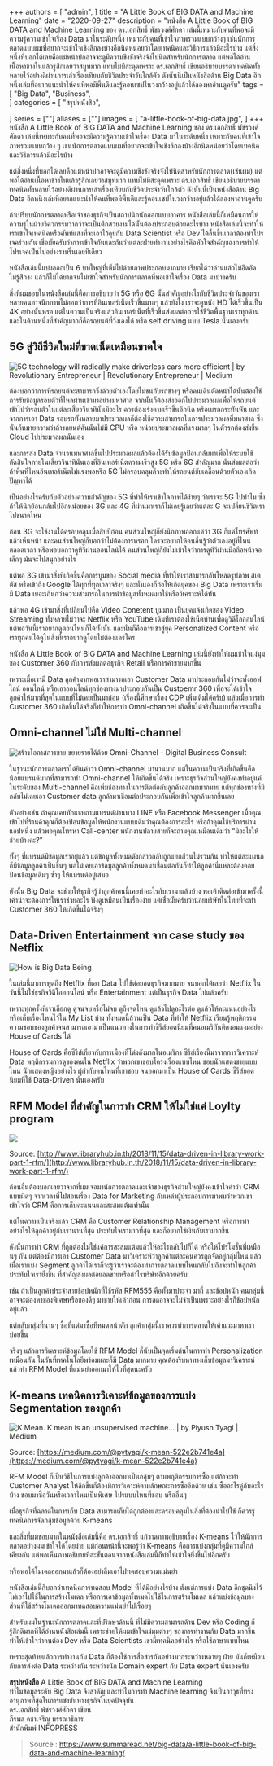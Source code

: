 +++
authors = [
    "admin",
]
title = "A Little Book of BIG DATA and Machine Learning"
date = "2020-09-27"
description = "หนังสือ A Little Book of BIG DATA and Machine Learning ของ ดร.เอกสิทธิ์ พัชรวงศ์ศักดา เล่มนี้เหมาะกับคนที่พอจะมีความรู้ความเข้าใจเรื่อง Data มาในระดับหนึ่ง เหมาะกับคนที่เข้าใจภาพรวมแบบกว้างๆ เช่นนักการตลาดแบบผมที่อยากจะเข้าใจเชิงลึกลงบ้างอีกนิดหน่อยว่าโดยเทคนิคและวิธีการแล้วมีอะไรบ้าง แต่สิ่งหนึ่งที่บอกได้เลยคือแม้หน้าปกอาจจะดูมีความขึงขังจริงจังไปนิดสำหรับนักการตลาด แต่พอได้อ่านเนื้อหาข้างในแล้วรู้สึกเลยว่าสมูทมาก แทบไม่มีสะดุดเพราะ ดร.เอกสิทธิ์ เขียนอธิบายบรรดาเทคนิคทั้งหลายไว้อย่างดีผ่านการเล่าเรื่องเทียบกับชีวิตประจำวันใกล้ตัว ดังนั้นนี่เป็นหนังสือด้าน Big Data อีกหนึ่งเล่มที่อยากแนะนำให้คนที่พอมีพื้นดีและรู้คอนเซปในวงกว้างอยู่แล้วได้ลองหาอ่านดูครับ"
tags = [
    "Big Data",
    "Business",    
]
categories = [
    "สรุปหนังสือ",
    
]
series = [""]
aliases = [""]
images = [
    "a-little-book-of-big-data.jpg",
]
+++
หนังสือ A Little Book of BIG DATA and Machine Learning ของ ดร.เอกสิทธิ์ พัชรวงศ์ศักดา เล่มนี้เหมาะกับคนที่พอจะมีความรู้ความเข้าใจเรื่อง Data มาในระดับหนึ่ง เหมาะกับคนที่เข้าใจภาพรวมแบบกว้าง ๆ เช่นนักการตลาดแบบผมที่อยากจะเข้าใจเชิงลึกลงบ้างอีกนิดหน่อยว่าโดยเทคนิคและวิธีการแล้วมีอะไรบ้าง 
<!--more-->
แต่สิ่งหนึ่งที่บอกได้เลยคือแม้หน้าปกอาจจะดูมีความขึงขังจริงจังไปนิดสำหรับนักการตลาด(เช่นผม) แต่พอได้อ่านเนื้อหาข้างในแล้วรู้สึกเลยว่าสมูทมาก แทบไม่มีสะดุดเพราะ ดร.เอกสิทธิ์ เขียนอธิบายบรรดาเทคนิคทั้งหลายไว้อย่างดีผ่านการเล่าเรื่องเทียบกับชีวิตประจำวันใกล้ตัว ดังนั้นนี่เป็นหนังสือด้าน Big Data อีกหนึ่งเล่มที่อยากแนะนำให้คนที่พอมีพื้นดีและรู้คอนเซปในวงกว้างอยู่แล้วได้ลองหาอ่านดูครับ

ถ้าเปรียบนักการตลาดหรือเจ้าของธุรกิจเป็นสถาปนิกนักออกแบบอาคาร หนังสือเล่มนี้ก็เหมือนการให้ความรู้ในฝ่ายวิศวกรรมว่ากว่าจะเป็นตึกสวยงามได้นั้นต้องประกอบด้วยอะไรบ้าง หนังสือเล่มนี้จะทำให้เราเข้าใจเทคนิคหรือศัพท์แสงที่จะเอาไว้คุยกับ Data Scientist หรือ Dev ได้ลื่นขึ้นเวลาต้องทำโปรเจคร่วมกัน เชื่อมั้ยครับว่าการเข้าใจกันและกันว่าแต่ละฝ่ายทำงานอย่างไรคือหัวใจสำคัญของการทำให้โปรเจคเป็นไปอย่างราบรื่นเลยทีเดียว

หนังสือเล่มนี้แบ่งออกเป็น 6 บทใหญ่ที่เต็มไปด้วยภาพประกอบมากมาย เรียกได้ว่าอ่านแล้วไม่อึดอัด ไม่รู้สึกงง แล้วก็ไม่ได้ยากจนไม่เข้าใจสำหรับนักการตลาดที่พอเข้าใจเรื่อง Data มาบ้างครับ

สิ่งที่ผมชอบในหนังสือเล่มนี้คือการอธิบายว่า 5G หรือ 6G นั้นสำคัญอย่างไรกับชีวิตประจำวันของเรา หลายคนอาจนึกภาพไม่ออกว่าการที่อินเทอร์เน็ตเร็วขึ้นมากๆ แล้วยังไง เราจะดูหนัง HD ได้เร็วขึ้นเป็น 4K อย่างนั้นหรอ แต่ในความเป็นจริงแล้วอินเทอร์เน็ตที่เร็วขึ้นส่งผลต่อการใช้ชีวิตพื้นฐานเราทุกด้าน และในด้านหนึ่งที่สำคัญมากก็คือรถยนต์ที่วิ่งเองได้ หรือ self driving แบบ Tesla นั่นเองครับ

## 5G สู่วิถีชีวิตใหม่ที่ขาดเน็ตเหมือนขาดใจ

![5G technology will radically make driverless cars more efficient | by  Revolutionary Entrepreneur | Revolutionary Entrepreneur | Medium](https://miro.medium.com/max/821/1*G5_-7Vj2zOYwmKf6N39F5g.jpeg)

ต้องบอกว่าการที่รถยนต์จะสามารถวิ่งด้วยตัวเองโดยไม่ชนกับรถข้างๆ หรือคนเดินตัดหน้าได้นั้นต้องใช้การรับข้อมูลรอบตัวที่ไหลผ่านเข้ามาอย่างมหาศาล จากนั้นก็ต้องส่งออกไปประมวลผลเพื่อให้รถยนต์เข้าไปว่ารอบตัวในแต่ละเสี้ยววินาทีนั้นมีอะไร ควรต้องเร่งคามเร็วขึ้นอีกนิด หรือเบรกกระทันหัน และจากการเอา Data รอบรถทั้งหลายมาประมวลผลก็ต้องใช้ความสามารถในการประมวลผลที่มหาศาล ซึ่งนั่นก็หมายความว่าถ้ารถยนต์คันนั้นไม่มี CPU หรือ หน่วยประมวลผลที่แรงมากๆ ในตัวรถต้องส่งขึ้น Cloud ไปประมวลผลนั่นเอง

และการส่ง Data จำนวนมหาศาลขึ้นไปประมวลผลแล้วต้องได้รับข้อมูลป้อนกลับมาเพื่อให้ระบบใช้ตัดสินใจภายในเสี้ยววินาทีนั่นเองที่อินเทอร์เน็ตความเร็วสูง 5G หรือ 6G สำคัญมาก นั่นส่งผลต่อว่าถ้าพื้นที่ไหนอินเทอร์เน็ตไม่แรงพอหรือ 5G ไม่ครอบคลุมก็จะทำให้รถยนต์ขับเคลื่อนด้วยตัวเองเกิดปัญหาได้

เป็นอย่างไรครับกับตัวอย่างความสำคัญของ 5G ที่ทำให้เราเข้าใจภาพได้ง่ายๆ ว่าเราจะ 5G ไปทำไม ซึ่งถ้าให้นึกย้อนกลับไปอีกหน่อยของ 3G และ 4G ที่ผ่านมาเราก็ไม่เคยรู้เลยว่าแต่ละ G จะเปลี่ยนชีวิตเราไปขนาดไหน

ก่อน 3G จะใช้งานได้ครอบคลุมเมื่อสิบปีก่อน คนส่วนใหญ่ก็ยังนึกภาพออกแค่ว่า 3G ก็แค่โทรศัพท์แล้วเห็นหน้า และคนส่วนใหญ่ก็บอกว่าไม่ต้องการหรอก ใครจะอยากให้คนอื่นรู้ว่าตัวเองอยู่ที่ไหนตลอดเวลา หรือพอบอกว่าดูทีวีผ่านออนไลน์ได้ คนส่วนใหญ่ก็ยังไม่เข้าใจว่าการดูทีวีผ่านมือถือหน้าจอเล็กๆ มันจะไปสนุกอย่างไร

แต่พอ 3G เข้ามาสิ่งที่เกิดขึ้นคือการบูมของ Social media ที่ทำให้เราสามารถอัพโหลดรูปภาพ สเตตัส หรือเข้าถึง Google ได้ทุกที่ทุกเวลาจริงๆ และนั่นเองก็ก่อให้เกิดยุคของ Big Data เพราะเราเริ่มมี Data เยอะเกินกว่าความสามารถในการนำข้อมูลทั้งหมดมาใช้หรือวิเคราะห์ได้ทัน

แล้วพอ 4G เข้ามาสิ่งที่เปลี่ยนไปคือ Video Conetent บูมมาก เป็นยุคแจ้งเกิดของ Video Streaming ทั้งหลายไม่ว่าจะ Netflix หรือ YouTube เดิมทีเราต้องใช้เน็ตบ้านเพื่อดูวิดีโอออนไลน์ แต่พอวันนี้เราอยากดูตอนไหนก็ได้ทั้งนั้น และนั่นก็คือการเข้าสู่ยุค Personalized Content หรือเราทุกคนได้ดูในสิ่งที่เราอยากดูโดยไม่ต้องแคร์ใคร

หนังสือ A Little Book of BIG DATA and Machine Learning เล่มนี้ยังทำให้ผมเข้าใจแง่มุมของ Customer 360 กับการส่งผลต่อธุรกิจ Retail หรือการค้าขายมากขึ้น

เพราะเมื่อเรามี Data ลูกค้ามากพอเราสามารถเอา Customer Data มาประกอบกันไม่ว่าจะทั้งออฟไลน์ ออนไลน์ หรือเอาออนไลน์ทุกช่องทางมาประกอบกันเป็น Custoemr 360 เพื่อจะได้เข้าใจลูกค้าให้มากที่สุดในแบบที่ไม่เคยเป็นมาก่อน (เรื่องนี้ศึกษาเรื่อง CDP เพิ่มเติมได้ครับ) แล้วเมื่อการทำ Customer 360 เกิดขึ้นได้จริงก็ทำให้การทำ Omni-channel เกิดขึ้นได้จริงในแบบที่ควรจะเป็น

## Omni-channel ไม่ใช่ Multi-channel

![สร้างโอกาสการขาย ขยายรายได้ด้วย Omni-Channel - Digital Business Consult](https://www.digitalbusinessconsult.asia/wp-content/uploads/2020/01/%E0%B8%AA%E0%B8%A3%E0%B9%89%E0%B8%B2%E0%B8%87%E0%B9%82%E0%B8%AD%E0%B8%81%E0%B8%B2%E0%B8%AA%E0%B8%81%E0%B8%B2%E0%B8%A3%E0%B8%82%E0%B8%B2%E0%B8%A2-%E0%B8%82%E0%B8%A2%E0%B8%B2%E0%B8%A2%E0%B8%A3%E0%B8%B2%E0%B8%A2%E0%B9%84%E0%B8%94%E0%B9%89%E0%B8%94%E0%B9%89%E0%B8%A7%E0%B8%A2-Omni-Channel-02.png)

ในฐานะนักการตลาดเราได้ยินคำว่า Omni-channel มานานมาก แต่ในความเป็นจริงที่เกิดขึ้นคือน้อยแบรนด์มากที่สามารถทำ Omni-channel ให้เกิดขึ้นได้จริง เพราะธุรกิจส่วนใหญ่ยังคงทำอยู่แค่ในระดับของ Multi-channel คือเพิ่มช่องทางในการติดต่อกับลูกค้าออกมามากมาย แต่ทุกช่องทางที่มีกลับไม่เคยเอา Customer data ลูกค้ามาเชื่อมต่อประกอบกันเพื่อเข้าใจลูกค้ามากขึ้นเลย

ตัวอย่างเช่น ถ้าคุณเคยทักแชทถามแบรนด์ผ่านทาง LINE หรือ Facebook Messenger เมื่อคุณเข้าไปที่ร้านค้าคุณก็ต้องป้อนข้อมูลให้พนักงานแบบเดิมว่าคุณต้องการอะไร หรือถ้าคุณใช้บริการผ่านแอปหนึ่ง แล้วพอคุณโทรหา Call-center พนักงานปลายสายก็จะถามคุณเหมือนเดิมว่า “มีอะไรให้ช่วยบ้างคะ?”

ทั้งๆ ที่แบรนด์มีข้อมูลเราอยู่แล้ว แต่ข้อมูลทั้งหมดดังกล่าวกลับถูกแยกส่วนไม่รวมกัน ทำให้แต่ละแผนกก็มีข้อมูลลูกค้าเป็นชิ้นๆ พอไม่เคยเอาข้อมูลลูกค้าทั้งหมดมาเชื่อมต่อกันก็ทำให้ลูกค้านี่แหละต้องคอยป้อนข้อมูลเดิมๆ ซ้ำๆ ให้แบรนด์อยู่เสมอ

ดังนั้น Big Data จะช่วยให้ธุรกิจรู้ว่าลูกค้าคนนี้เคยทำอะไรกับเรามาแล้วบ้าง พอเค้าติดต่อเข้ามาครั้งนี้เค้าน่าจะต้องการให้เราช่วยอะไร ฟังดูเหมือนเป็นเรื่องง่าย แต่เชื่อมั้ยครับว่าน้อยบริษัทในไทยที่จะทำ Customer 360 ให้เกิดขึ้นได้จริงๆ

## Data-Driven Entertainment จาก case study ของ Netflix

![How is Big Data Being](https://image.slidesharecdn.com/ggv-bigdatabiginvestmentopportunitiesfordataweek09-151014050927-lva1-app6892/95/big-data-big-investment-13-638.jpg?cb=1444839015)

ในเล่มนี้มาการพูดถึง Netflix ที่เอา Data ไปใช้ต่อยอดธุรกิจมากมาย จนบอกได้เลยว่า Netflix ในวันนี้ไม่ใช่ธุรกิจวิดีโอออนไลน์ หรือ Entertainment แต่เป็นธุรกิจ Data ไปแล้วครับ

เพราะทุกครั้งที่เราเลือกดู ดูจนจบหรือไม่จบ ดูถึงจุดไหน ดูแล้วไปดูอะไรต่อ ดูแล้วให้คะแนนอย่างไร หรือเก็บเรื่องไหนไว้ใน My List บ้าง ทั้งหมดนี้ล้วนเป็น Data ที่ทำให้ Netflix เรียนรู้พฤติกรรมความชอบของลูกค้าจนสามารถเอามาเป็นแนวทางในการทำซีรีส์ยอดนิยมที่คนอเมริกันติดงอมแงมอย่าง House of Cards ได้

House of Cards คือซีรีส์เกี่ยวกับการเมืองที่โด่งดังมากในอเมริกา ซีรีส์เรืองนี้มาจากการวิเคราะห์ Data พฤติกรรมการดูของคนใน Netflix ว่าพวกเขาชอบโครงเรื่องแบบไหน ชอบนักแสดงชายแบบไหน นักแสดงหญิงอย่างไร ผู้กำกับคนไหนที่เขาชอบ จนออกมาเป็น House of Cards ซีรีส์ยอดนิยมที่ใช้ Data-Driven นั่นเองครับ

## RFM Model ที่สำคัญในการทำ CRM ให้ไม่ใช่แค่ Loylty program

![](https://www.libraryhub.in.th/wp-content/uploads/2018/11/rfm-segmentation.jpg)

Source:  [http://www.libraryhub.in.th/2018/11/15/data-driven-in-library-work-part-1-rfm/](http://www.libraryhub.in.th/2018/11/15/data-driven-in-library-work-part-1-rfm/)

ก่อนอื่นต้องบอกเลยว่าจากที่ผมเจอมานักการตลาดและเจ้าของธุรกิจส่วนใหญ่ยังคงเข้าใจคำว่า CRM แบบผิดๆ จากเวลาที่ไปสอนเรื่อง Data for Marketing กับเหล่าผู้ประกอบการมาพบว่าพวกเขาเข้าใจว่า CRM คือการเก็บคะแนนและสะสมแต้มเท่านั้น

แต่ในความเป็นจริงแล้ว CRM คือ Customer Relationship Management หรือการทำอย่างไรให้ลูกค้าอยู่กับเรานานที่สุด ประทับใจเรามากที่สุด และก็อยากใช้เงินกับเรามากขึ้น

ดังนั้นการทำ CRM ที่ถูกต้องไม่ใช่แค่การสะสมแต้มแล้วให้อะไรกลับไปก็ได้ หรือให้โปรโมชั่นที่เหมือนๆ กัน แต่ต้องมีการเอา Customer Data มาวิเคราะห์ว่าลูกค้าแต่ละคนควรถูกจัดอยู่กลุ่มไหน แล้วเมื่อเราแบ่ง Segment ลูกค้าได้เราก็จะรู้ว่าเราจะต้องทำการตลาดแบบไหนกลับไปถึงจะทำให้ลูกค้าประทับใจเรายิ่งขึ้น ที่สำคัญส่งผลต่อยอดขายหรือกำไรบริษัทอีกด้วยครับ

เช่น ถ้าเป็นลูกค้าประจำสายช้อปหนักที่ใช้รหัส RFM555 คือทั้งมาประจำ มาถี่ และช้อปหนัก คนกลุ่มนี้อาจจะต้องหาของพิเศษหรือของดีๆ มาขายให้เค้าก่อน การลดอาจจะไม่จำเป็นเพราะอย่างไรก็ช้อปหนักอยู่แล้ว

แต่กลับกลุ่มที่นานๆ ซื้อที่แต่มาซื้อทีหมดหน้าตัก ลูกค้ากลุ่มนี้เราควรทำการตลาดให้เค้าแวะมาหาเราบ่อยขึ้น

จริงๆ แล้วการวิเคราะห์ข้อมูลโดยใช้ RFM Model ก็นับเป็นจุดเริ่มต้นในการทำ Personalization เหมือนกัน ในวันที่เทคโนโลยีพร้อมและก็มี Data มากมาย คุณต้องรีบหาทางเก็บข้อมูลมาวิเคราะห์แล้วทำ RFM Model ที่แม่นยำออกมาให้ไวที่สุดนะครับ

## K-means เทคนิคการวิเคาะห์ข้อมูลของการแบ่ง Segmentation ของลูกค้า

![K Mean. K mean is an unsupervised machine… | by Piyush Tyagi | Medium](https://miro.medium.com/max/1080/1*fz-rjYPPRlGEMdTI-RLbDg.png)

Source:  [https://medium.com/@pytyagi/k-mean-522e2b741e4a](https://medium.com/@pytyagi/k-mean-522e2b741e4a)

RFM Model ก็เป็นวิธีในการแบ่งลูกค้าออกมาเป็นกลุ่มๆ ตามพฤติกรรมการซื้อ แต่ถ้าจะทำ Customer Analyst ให้ลึกขึ้นก็ต้องมีการวิเคาะห์ตามลักษณะการซื้ออีกด้วย เช่น ซื้ออะไรคู่กับอะไรบ้าง ชอบมาซื้อวันหรือเวลาไหนเป็นพิเศษ โปรแบบไหนที่ชอบ หรืออื่นๆ

เมื่อธุรกิจที่ฉลาดในการเก็บ Data สามารถเก็บได้ถูกต้องและครอบคลุมในสิ่งที่ต้องนำไปใช้ ก็ควรรู้เทคนิคการจัดกลุ่มข้อมูลด้วย K-means

และสิ่งที่ผมชอบมากในหนังสือเล่มนี้คือ ดร.เอกสิทธิ์ แก้วาดภาพอธิบายเรื่อง K-means ไว้ให้นักการตลาดอย่างผมเข้าใจได้โดยง่าย แม้ก่อนหน้านี้จะพอรู้ว่า K-means คือการแบ่งกลุ่มที่ดูมีความใกล้เคียงกัน แต่พอเห็นภาพอธิบายทีละขั้นตอนจากหนังสือเล่มนี้ก็ทำให้เข้าใจยิ่งขึ้นไปอีกครับ

หรือพอได้โมเดลออกมาแล้วก็ต้องอย่าลืมเอาไปทดสอบความแม่นยำ

หนังสือเล่มนี้ก็บอกว่าเทคนิคการทดสอบ Model ที่ได้มีอย่างไรบ้าง ตั้งแต่การแบ่ง Data อีกชุดนึงไว้ไม่เอาไปใช้ในการสร้างโมเดล หรือการเอาข้อมูลทั้งหมดไปใช้ในการสร้างโมเดล แล้วแบ่งข้อมูลบางส่วนที่ใช้สร้างโมเดลออกมาทดสอบความแม่นยำไปเรื่อยๆ

สำหรับผมในฐานะนักการตลาดและที่ปรึกษาด้านนี้ ที่ไม่มีความสามารถด้าน Dev หรือ Coding ก็รู้สึกดีมากที่ได้อ่านหนังสือเล่มนี้ เพราะช่วยให้ผมเข้าใจแง่มุมต่างๆ ของการทำงานกับ Data มากขึ้น ทำให้เข้าใจว่าคนต้อง Dev หรือ Data Scientists เขามีเทคนิคอย่างไร หรือใช้ภาษาแบบไหน

เพราะสุดท้ายแล้วการทำงานกับ Data ก็ต้องใช้การสื่อสารกันอย่างมากระหว่างหลายๆ ฝ่าย มันก็เหมือนกับการส่งต่อ Data ระหว่างกัน ระหว่างนัก Domain expert กับ Data expert นั่นเองครับ



**สรุปหนังสือ** A Little Book of BIG DATA and Machine Learning  
ทำไมข้อมูลระดับ Big Data จึงสำคัญ และทำไมการทำ Machine learning จึงเป็นอาวุธที่ทรงอานุภาพที่สุดในการแข่งขันทางธุรกิจในยุคปัจจุบัน  
ดร.เอกสิทธิ์ พัชรวงศ์ศักดา เขียน  
ภีรพล คชาเจริญ บรรณาธิการ  
สำนักพิมพ์ INFOPRESS

> Source : https://www.summaread.net/big-data/a-little-book-of-big-data-and-machine-learning/